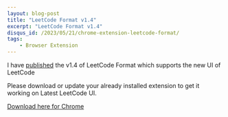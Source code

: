 ```yaml
---
layout: blog-post
title: "LeetCode Format v1.4"
excerpt: "LeetCode Format v1.4"
disqus_id: /2023/05/21/chrome-extension-leetcode-format/
tags:
    - Browser Extension
---
```


I have [published](https://github.com/madhur/leetcode-format-chrome-extension/releases/tag/1.4) the v1.4 of LeetCode Format which supports the new UI of LeetCode

Please download or update your already installed extension to get it working on Latest LeetCode UI.

[Download here for Chrome](https://chrome.google.com/webstore/detail/leetcode-format/imogghebhifnnlgogigikjecilkicfpp?hl=en)